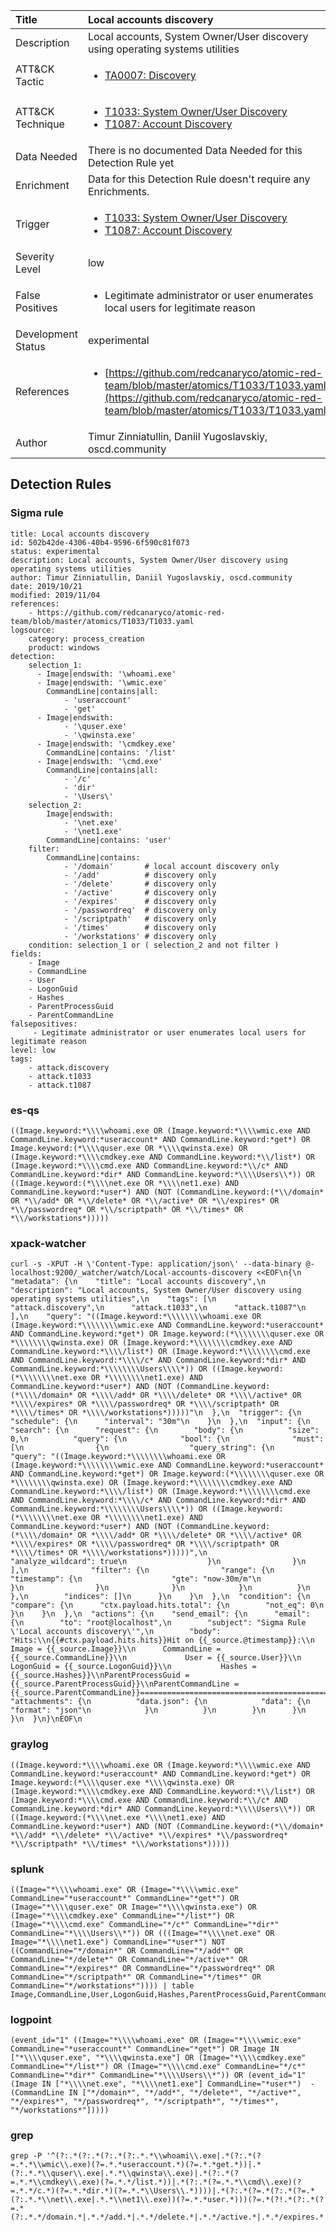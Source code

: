| Title                | Local accounts discovery                                                                                                                                                 |
|:---------------------|:------------------------------------------------------------------------------------------------------------------------------------------------------------|
| Description          | Local accounts, System Owner/User discovery using operating systems utilities                                                                                                                                           |
| ATT&amp;CK Tactic    |  <ul><li>[TA0007: Discovery](https://attack.mitre.org/tactics/TA0007)</li></ul>  |
| ATT&amp;CK Technique | <ul><li>[T1033: System Owner/User Discovery](https://attack.mitre.org/techniques/T1033)</li><li>[T1087: Account Discovery](https://attack.mitre.org/techniques/T1087)</li></ul>  |
| Data Needed          |  There is no documented Data Needed for this Detection Rule yet  |
| Enrichment           |  Data for this Detection Rule doesn't require any Enrichments.  |
| Trigger              | <ul><li>[T1033: System Owner/User Discovery](../Triggers/T1033.md)</li><li>[T1087: Account Discovery](../Triggers/T1087.md)</li></ul>  |
| Severity Level       | low |
| False Positives      | <ul><li>Legitimate administrator or user enumerates local users for legitimate reason</li></ul>  |
| Development Status   | experimental |
| References           | <ul><li>[https://github.com/redcanaryco/atomic-red-team/blob/master/atomics/T1033/T1033.yaml](https://github.com/redcanaryco/atomic-red-team/blob/master/atomics/T1033/T1033.yaml)</li></ul>  |
| Author               | Timur Zinniatullin, Daniil Yugoslavskiy, oscd.community |


## Detection Rules

### Sigma rule

```
title: Local accounts discovery
id: 502b42de-4306-40b4-9596-6f590c81f073
status: experimental
description: Local accounts, System Owner/User discovery using operating systems utilities
author: Timur Zinniatullin, Daniil Yugoslavskiy, oscd.community
date: 2019/10/21
modified: 2019/11/04
references:
    - https://github.com/redcanaryco/atomic-red-team/blob/master/atomics/T1033/T1033.yaml
logsource:
    category: process_creation
    product: windows
detection:
    selection_1:
      - Image|endswith: '\whoami.exe'
      - Image|endswith: '\wmic.exe'
        CommandLine|contains|all:
            - 'useraccount'
            - 'get'
      - Image|endswith: 
            - '\quser.exe'
            - '\qwinsta.exe'
      - Image|endswith: '\cmdkey.exe'
        CommandLine|contains: '/list'
      - Image|endswith: '\cmd.exe'
        CommandLine|contains|all: 
            - '/c'
            - 'dir'
            - '\Users\'
    selection_2:
        Image|endswith:
            - '\net.exe'
            - '\net1.exe'
        CommandLine|contains: 'user'
    filter:
        CommandLine|contains:
            - '/domain'       # local account discovery only
            - '/add'          # discovery only
            - '/delete'       # discovery only
            - '/active'       # discovery only
            - '/expires'      # discovery only
            - '/passwordreq'  # discovery only
            - '/scriptpath'   # discovery only
            - '/times'        # discovery only
            - '/workstations' # discovery only
    condition: selection_1 or ( selection_2 and not filter )
fields:
    - Image
    - CommandLine
    - User
    - LogonGuid
    - Hashes
    - ParentProcessGuid
    - ParentCommandLine
falsepositives:
     - Legitimate administrator or user enumerates local users for legitimate reason
level: low
tags:
    - attack.discovery
    - attack.t1033
    - attack.t1087

```





### es-qs
    
```
((Image.keyword:*\\\\whoami.exe OR (Image.keyword:*\\\\wmic.exe AND CommandLine.keyword:*useraccount* AND CommandLine.keyword:*get*) OR Image.keyword:(*\\\\quser.exe OR *\\\\qwinsta.exe) OR (Image.keyword:*\\\\cmdkey.exe AND CommandLine.keyword:*\\/list*) OR (Image.keyword:*\\\\cmd.exe AND CommandLine.keyword:*\\/c* AND CommandLine.keyword:*dir* AND CommandLine.keyword:*\\\\Users\\*)) OR ((Image.keyword:(*\\\\net.exe OR *\\\\net1.exe) AND CommandLine.keyword:*user*) AND (NOT (CommandLine.keyword:(*\\/domain* OR *\\/add* OR *\\/delete* OR *\\/active* OR *\\/expires* OR *\\/passwordreq* OR *\\/scriptpath* OR *\\/times* OR *\\/workstations*)))))
```


### xpack-watcher
    
```
curl -s -XPUT -H \'Content-Type: application/json\' --data-binary @- localhost:9200/_watcher/watch/Local-accounts-discovery <<EOF\n{\n  "metadata": {\n    "title": "Local accounts discovery",\n    "description": "Local accounts, System Owner/User discovery using operating systems utilities",\n    "tags": [\n      "attack.discovery",\n      "attack.t1033",\n      "attack.t1087"\n    ],\n    "query": "((Image.keyword:*\\\\\\\\whoami.exe OR (Image.keyword:*\\\\\\\\wmic.exe AND CommandLine.keyword:*useraccount* AND CommandLine.keyword:*get*) OR Image.keyword:(*\\\\\\\\quser.exe OR *\\\\\\\\qwinsta.exe) OR (Image.keyword:*\\\\\\\\cmdkey.exe AND CommandLine.keyword:*\\\\/list*) OR (Image.keyword:*\\\\\\\\cmd.exe AND CommandLine.keyword:*\\\\/c* AND CommandLine.keyword:*dir* AND CommandLine.keyword:*\\\\\\\\Users\\\\*)) OR ((Image.keyword:(*\\\\\\\\net.exe OR *\\\\\\\\net1.exe) AND CommandLine.keyword:*user*) AND (NOT (CommandLine.keyword:(*\\\\/domain* OR *\\\\/add* OR *\\\\/delete* OR *\\\\/active* OR *\\\\/expires* OR *\\\\/passwordreq* OR *\\\\/scriptpath* OR *\\\\/times* OR *\\\\/workstations*)))))"\n  },\n  "trigger": {\n    "schedule": {\n      "interval": "30m"\n    }\n  },\n  "input": {\n    "search": {\n      "request": {\n        "body": {\n          "size": 0,\n          "query": {\n            "bool": {\n              "must": [\n                {\n                  "query_string": {\n                    "query": "((Image.keyword:*\\\\\\\\whoami.exe OR (Image.keyword:*\\\\\\\\wmic.exe AND CommandLine.keyword:*useraccount* AND CommandLine.keyword:*get*) OR Image.keyword:(*\\\\\\\\quser.exe OR *\\\\\\\\qwinsta.exe) OR (Image.keyword:*\\\\\\\\cmdkey.exe AND CommandLine.keyword:*\\\\/list*) OR (Image.keyword:*\\\\\\\\cmd.exe AND CommandLine.keyword:*\\\\/c* AND CommandLine.keyword:*dir* AND CommandLine.keyword:*\\\\\\\\Users\\\\*)) OR ((Image.keyword:(*\\\\\\\\net.exe OR *\\\\\\\\net1.exe) AND CommandLine.keyword:*user*) AND (NOT (CommandLine.keyword:(*\\\\/domain* OR *\\\\/add* OR *\\\\/delete* OR *\\\\/active* OR *\\\\/expires* OR *\\\\/passwordreq* OR *\\\\/scriptpath* OR *\\\\/times* OR *\\\\/workstations*)))))",\n                    "analyze_wildcard": true\n                  }\n                }\n              ],\n              "filter": {\n                "range": {\n                  "timestamp": {\n                    "gte": "now-30m/m"\n                  }\n                }\n              }\n            }\n          }\n        },\n        "indices": []\n      }\n    }\n  },\n  "condition": {\n    "compare": {\n      "ctx.payload.hits.total": {\n        "not_eq": 0\n      }\n    }\n  },\n  "actions": {\n    "send_email": {\n      "email": {\n        "to": "root@localhost",\n        "subject": "Sigma Rule \'Local accounts discovery\'",\n        "body": "Hits:\\n{{#ctx.payload.hits.hits}}Hit on {{_source.@timestamp}}:\\n            Image = {{_source.Image}}\\n      CommandLine = {{_source.CommandLine}}\\n             User = {{_source.User}}\\n        LogonGuid = {{_source.LogonGuid}}\\n           Hashes = {{_source.Hashes}}\\nParentProcessGuid = {{_source.ParentProcessGuid}}\\nParentCommandLine = {{_source.ParentCommandLine}}================================================================================\\n{{/ctx.payload.hits.hits}}",\n        "attachments": {\n          "data.json": {\n            "data": {\n              "format": "json"\n            }\n          }\n        }\n      }\n    }\n  }\n}\nEOF\n
```


### graylog
    
```
((Image.keyword:*\\\\whoami.exe OR (Image.keyword:*\\\\wmic.exe AND CommandLine.keyword:*useraccount* AND CommandLine.keyword:*get*) OR Image.keyword:(*\\\\quser.exe *\\\\qwinsta.exe) OR (Image.keyword:*\\\\cmdkey.exe AND CommandLine.keyword:*\\/list*) OR (Image.keyword:*\\\\cmd.exe AND CommandLine.keyword:*\\/c* AND CommandLine.keyword:*dir* AND CommandLine.keyword:*\\\\Users\\*)) OR ((Image.keyword:(*\\\\net.exe *\\\\net1.exe) AND CommandLine.keyword:*user*) AND (NOT (CommandLine.keyword:(*\\/domain* *\\/add* *\\/delete* *\\/active* *\\/expires* *\\/passwordreq* *\\/scriptpath* *\\/times* *\\/workstations*)))))
```


### splunk
    
```
((Image="*\\\\whoami.exe" OR (Image="*\\\\wmic.exe" CommandLine="*useraccount*" CommandLine="*get*") OR (Image="*\\\\quser.exe" OR Image="*\\\\qwinsta.exe") OR (Image="*\\\\cmdkey.exe" CommandLine="*/list*") OR (Image="*\\\\cmd.exe" CommandLine="*/c*" CommandLine="*dir*" CommandLine="*\\\\Users\\*")) OR (((Image="*\\\\net.exe" OR Image="*\\\\net1.exe") CommandLine="*user*") NOT ((CommandLine="*/domain*" OR CommandLine="*/add*" OR CommandLine="*/delete*" OR CommandLine="*/active*" OR CommandLine="*/expires*" OR CommandLine="*/passwordreq*" OR CommandLine="*/scriptpath*" OR CommandLine="*/times*" OR CommandLine="*/workstations*")))) | table Image,CommandLine,User,LogonGuid,Hashes,ParentProcessGuid,ParentCommandLine
```


### logpoint
    
```
(event_id="1" ((Image="*\\\\whoami.exe" OR (Image="*\\\\wmic.exe" CommandLine="*useraccount*" CommandLine="*get*") OR Image IN ["*\\\\quser.exe", "*\\\\qwinsta.exe"] OR (Image="*\\\\cmdkey.exe" CommandLine="*/list*") OR (Image="*\\\\cmd.exe" CommandLine="*/c*" CommandLine="*dir*" CommandLine="*\\\\Users\\*")) OR (event_id="1" (Image IN ["*\\\\net.exe", "*\\\\net1.exe"] CommandLine="*user*")  -(CommandLine IN ["*/domain*", "*/add*", "*/delete*", "*/active*", "*/expires*", "*/passwordreq*", "*/scriptpath*", "*/times*", "*/workstations*"]))))
```


### grep
    
```
grep -P '^(?:.*(?:.*(?:.*(?:.*.*\\whoami\\.exe|.*(?:.*(?=.*.*\\wmic\\.exe)(?=.*.*useraccount.*)(?=.*.*get.*))|.*(?:.*.*\\quser\\.exe|.*.*\\qwinsta\\.exe)|.*(?:.*(?=.*.*\\cmdkey\\.exe)(?=.*.*/list.*))|.*(?:.*(?=.*.*\\cmd\\.exe)(?=.*.*/c.*)(?=.*.*dir.*)(?=.*.*\\Users\\.*))))|.*(?:.*(?=.*(?:.*(?=.*(?:.*.*\\net\\.exe|.*.*\\net1\\.exe))(?=.*.*user.*)))(?=.*(?!.*(?:.*(?=.*(?:.*.*/domain.*|.*.*/add.*|.*.*/delete.*|.*.*/active.*|.*.*/expires.*|.*.*/passwordreq.*|.*.*/scriptpath.*|.*.*/times.*|.*.*/workstations.*))))))))'
```




